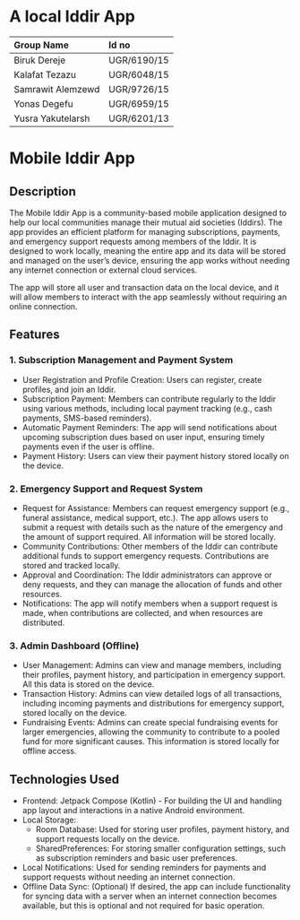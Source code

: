 # A local Iddir App

|Group Name| Id no|
|:---------|:-----|
|Biruk Dereje|UGR/6190/15|
|Kalafat Tezazu|UGR/6048/15|
|Samrawit Alemzewd|UGR/9726/15|
|Yonas Degefu|UGR/6959/15|
|Yusra Yakutelarsh|UGR/6201/13|


# Mobile Iddir App

## Description

The Mobile Iddir App is a community-based mobile application designed to help our local communities manage their mutual aid societies (Iddirs). The app provides an efficient platform for managing subscriptions, payments, and emergency support requests among members of the Iddir. It is designed to work locally, meaning the entire app and its data will be stored and managed on the user’s device, ensuring the app works without needing any internet connection or external cloud services.

The app will store all user and transaction data on the local device, and it will allow members to interact with the app seamlessly without requiring an online connection.

## Features

### 1. Subscription Management and Payment System
   - User Registration and Profile Creation: Users can register, create profiles, and join an Iddir.
   - Subscription Payment: Members can contribute regularly to the Iddir using various methods, including local payment tracking (e.g., cash payments, SMS-based reminders).
   - Automatic Payment Reminders: The app will send notifications about upcoming subscription dues based on user input, ensuring timely payments even if the user is offline.
   - Payment History: Users can view their payment history stored locally on the device.

### 2. Emergency Support and Request System
   - Request for Assistance: Members can request emergency support (e.g., funeral assistance, medical support, etc.). The app allows users to submit a request with details such as the nature of the emergency and the amount of support required. All information will be stored locally.
   - Community Contributions: Other members of the Iddir can contribute additional funds to support emergency requests. Contributions are stored and tracked locally.
   - Approval and Coordination: The Iddir administrators can approve or deny requests, and they can manage the allocation of funds and other resources.
   - Notifications: The app will notify members when a support request is made, when contributions are collected, and when resources are distributed.

### 3. Admin Dashboard (Offline)
   - User Management: Admins can view and manage members, including their profiles, payment history, and participation in emergency support. All this data is stored on the device.
   - Transaction History: Admins can view detailed logs of all transactions, including incoming payments and distributions for emergency support, stored locally on the device.
   - Fundraising Events: Admins can create special fundraising events for larger emergencies, allowing the community to contribute to a pooled fund for more significant causes. This information is stored locally for offline access.

## Technologies Used

- Frontend: Jetpack Compose (Kotlin) - For building the UI and handling app layout and interactions in a native Android environment.
- Local Storage: 
  - Room Database: Used for storing user profiles, payment history, and support requests locally on the device.
  - SharedPreferences: For storing smaller configuration settings, such as subscription reminders and basic user preferences.
- Local Notifications: Used for sending reminders for payments and support requests without needing an internet connection.
- Offline Data Sync: (Optional) If desired, the app can include functionality for syncing data with a server when an internet connection becomes available, but this is optional and not required for basic operation.
